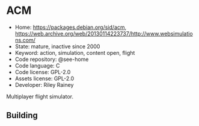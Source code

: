 # ACM

- Home: https://packages.debian.org/sid/acm, https://web.archive.org/web/20130114223737/http://www.websimulations.com/
- State: mature, inactive since 2000
- Keyword: action, simulation, content open, flight
- Code repository: @see-home
- Code language: C
- Code license: GPL-2.0
- Assets license: GPL-2.0
- Developer: Riley Rainey

Multiplayer flight simulator.

## Building

